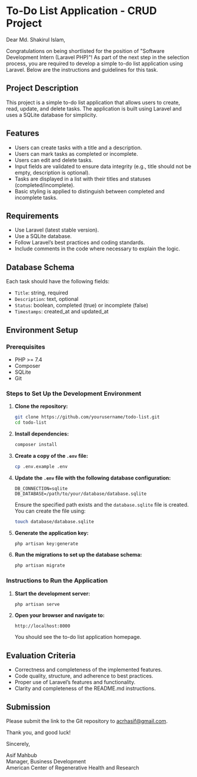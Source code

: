 # To-Do List Application - CRUD Project

Dear Md. Shakirul Islam,

Congratulations on being shortlisted for the position of "Software Development Intern (Laravel PHP)"! As part of the next step in the selection process, you are required to develop a simple to-do list application using Laravel. Below are the instructions and guidelines for this task.

## Project Description

This project is a simple to-do list application that allows users to create, read, update, and delete tasks. The application is built using Laravel and uses a SQLite database for simplicity. 

## Features

- Users can create tasks with a title and a description.
- Users can mark tasks as completed or incomplete.
- Users can edit and delete tasks.
- Input fields are validated to ensure data integrity (e.g., title should not be empty, description is optional).
- Tasks are displayed in a list with their titles and statuses (completed/incomplete).
- Basic styling is applied to distinguish between completed and incomplete tasks.

## Requirements

- Use Laravel (latest stable version).
- Use a SQLite database.
- Follow Laravel’s best practices and coding standards.
- Include comments in the code where necessary to explain the logic.

## Database Schema

Each task should have the following fields:

- `Title`: string, required
- `Description`: text, optional
- `Status`: boolean, completed (true) or incomplete (false)
- `Timestamps`: created_at and updated_at

## Environment Setup

### Prerequisites

- PHP >= 7.4
- Composer
- SQLite
- Git

### Steps to Set Up the Development Environment

1. **Clone the repository:**

   ```bash
   git clone https://github.com/yourusername/todo-list.git
   cd todo-list
   ```

2. **Install dependencies:**

   ```bash
   composer install
   ```

3. **Create a copy of the `.env` file:**

   ```bash
   cp .env.example .env
   ```

4. **Update the `.env` file with the following database configuration:**

   ```env
   DB_CONNECTION=sqlite
   DB_DATABASE=/path/to/your/database/database.sqlite
   ```

   Ensure the specified path exists and the `database.sqlite` file is created. You can create the file using:

   ```bash
   touch database/database.sqlite
   ```

5. **Generate the application key:**

   ```bash
   php artisan key:generate
   ```

6. **Run the migrations to set up the database schema:**

   ```bash
   php artisan migrate
   ```

### Instructions to Run the Application

1. **Start the development server:**

   ```bash
   php artisan serve
   ```

2. **Open your browser and navigate to:**

   ```
   http://localhost:8000
   ```

   You should see the to-do list application homepage.

## Evaluation Criteria

- Correctness and completeness of the implemented features.
- Code quality, structure, and adherence to best practices.
- Proper use of Laravel’s features and functionality.
- Clarity and completeness of the README.md instructions.

## Submission

Please submit the link to the Git repository to [acrhasif@gmail.com](mailto:acrhasif@gmail.com).

Thank you, and good luck!

Sincerely,

Asif Mahbub  
Manager, Business Development  
American Center of Regenerative Health and Research
